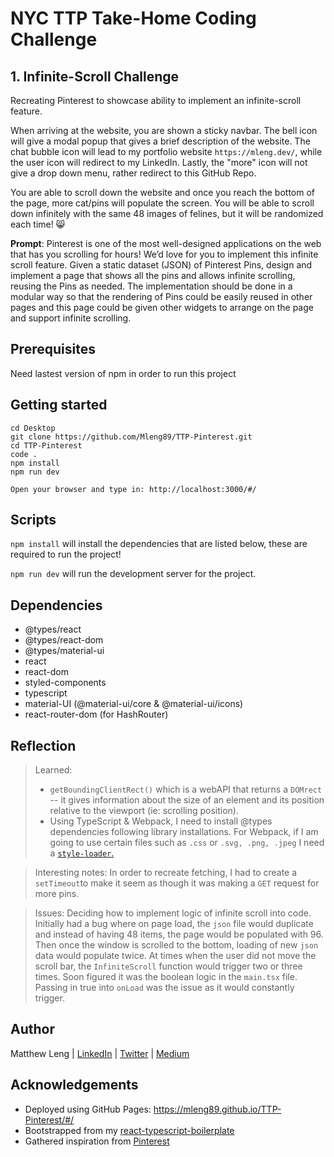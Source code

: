 # NYC TTP Take-Home Coding Challenge

## 1. Infinite-Scroll Challenge

Recreating Pinterest to showcase ability to implement an infinite-scroll feature. 

When arriving at the website, you are shown a sticky navbar. The bell icon will give a modal popup that gives a brief description of the website. The chat bubble icon will lead to my portfolio website `https://mleng.dev/`, while the user icon will redirect to my LinkedIn. Lastly, the "more" icon will not give a drop down menu, rather redirect to this GitHub Repo. 

You are able to scroll down the website and once you reach the bottom of the page, more cat/pins will populate the screen. You will be able to scroll down infinitely with the same 48 images of felines, but it will be randomized each time! :smile_cat:

**Prompt**: Pinterest is one of the most well-designed applications on the web that has you scrolling for hours! We’d love for you to implement this infinite scroll feature. Given a static dataset (JSON) of Pinterest Pins, design and implement a page that shows all the pins and allows infinite scrolling, reusing the Pins as needed. The implementation should be done in a modular way so that the rendering of Pins could be easily reused in other pages and this page could be given other widgets to arrange on the page and support infinite scrolling.

## Prerequisites
Need lastest version of npm in order to run this project

## Getting started
```
cd Desktop        
git clone https://github.com/Mleng89/TTP-Pinterest.git         
cd TTP-Pinterest        
code .        
npm install       
npm run dev        

Open your browser and type in: http://localhost:3000/#/
```

## Scripts
`npm install` will install the dependencies that are listed below, these are required to run the project!

`npm run dev` will run the development server for the project.

## Dependencies 
- @types/react
- @types/react-dom
- @types/material-ui
- react
- react-dom
- styled-components
- typescript
- material-UI (@material-ui/core & @material-ui/icons)
- react-router-dom (for HashRouter)

## Reflection
> Learned: 
> - `getBoundingClientRect()` which is a webAPI that returns a `DOMrect` -- it gives information about the size of an element and its position relative to the viewport (ie: scrolling position).
> - Using TypeScript & Webpack, I need to install @types dependencies following library installations. For Webpack, if I am going to use certain files such as `.css` or `.svg, .png, .jpeg` I need a [`style-loader`.](https://webpack.js.org/loaders/style-loader/)

> Interesting notes:
> In order to recreate fetching, I had to create a `setTimeout`to make it seem as though it was making a `GET` request for more pins.

> Issues: Deciding how to implement logic of infinite scroll into code. Initially had a bug where on page load, the `json` file would duplicate and instead of having 48 items, the page would be populated with 96. Then once the window is scrolled to the bottom, loading of new `json` data would populate twice. At times when the user did not move the scroll bar, the `InfiniteScroll` function would trigger two or three times. Soon figured it was the boolean logic in the `main.tsx` file. Passing in true into `onLoad` was the issue as it would constantly trigger.


## Author
Matthew Leng |
[LinkedIn](https://www.linkedin.com/in/matthew-leng/) |
[Twitter](https://twitter.com/matthewleng) |
[Medium](https://mleng89.medium.com/)

## Acknowledgements

- Deployed using GitHub Pages: https://mleng89.github.io/TTP-Pinterest/#/
- Bootstrapped from my [react-typescript-boilerplate](https://github.com/Mleng89/react-typescript-boilerplate)
- Gathered inspiration from [Pinterest](https://www.pinterest.com/)
